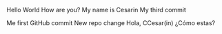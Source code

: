 Hello World
How are you?
My name is Cesarin
My third commit


Me first GitHub commit 
New repo change
Hola, CCesar(in)
¿Cómo estas?
